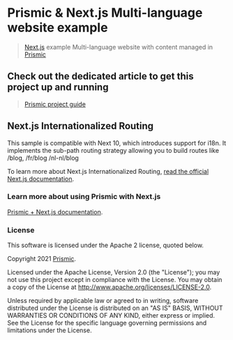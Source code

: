 # Prismic & Next.js Multi-language website example

> [Next.js](https://nextjs.org/) example Multi-language website with content managed in [Prismic](https://prismic.io)

## Check out the dedicated article to get this project up and running

> [Prismic project guide](https://prismic.io/docs/technologies/getting-started-examples-simple-nextjs)

## Next.js Internationalized Routing

This sample is compatible with Next 10, which introduces support for i18n. It implements the sub-path routing strategy allowing you to build routes like /blog, /fr/blog /nl-nl/blog

To learn more about Next.js Internationalized Routing, [read the official Next.js documentation](https://nextjs.org/docs/advanced-features/i18n-routing).

### Learn more about using Prismic with Next.js

[Prismic + Next.js documentation](https://prismic.io/docs/technologies/home-prismic-and-nextjs).

### License

This software is licensed under the Apache 2 license, quoted below.

Copyright 2021 [Prismic](https://prismic.io).

Licensed under the Apache License, Version 2.0 (the "License"); you may not use this project except in compliance with the License. You may obtain a copy of the License at http://www.apache.org/licenses/LICENSE-2.0.

Unless required by applicable law or agreed to in writing, software distributed under the License is distributed on an "AS IS" BASIS, WITHOUT WARRANTIES OR CONDITIONS OF ANY KIND, either express or implied. See the License for the specific language governing permissions and limitations under the License.
